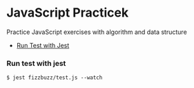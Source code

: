 # JavaScript Practicek
Practice JavaScript exercises with algorithm and data structure

- [Run Test with Jest](#run-test-with-jest)

### Run test with jest

    $ jest fizzbuzz/test.js --watch


